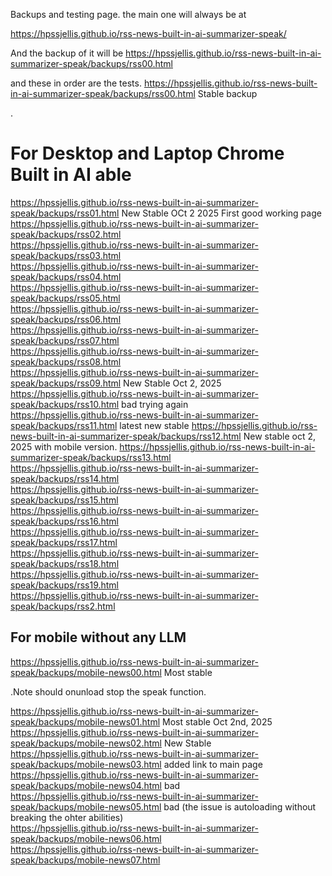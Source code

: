 

Backups and testing page. the main one will always be at

https://hpssjellis.github.io/rss-news-built-in-ai-summarizer-speak/


And the backup of it will be 
https://hpssjellis.github.io/rss-news-built-in-ai-summarizer-speak/backups/rss00.html   


and these in order are the tests.
https://hpssjellis.github.io/rss-news-built-in-ai-summarizer-speak/backups/rss00.html   Stable backup  

.
# For Desktop and Laptop Chrome Built in AI able

https://hpssjellis.github.io/rss-news-built-in-ai-summarizer-speak/backups/rss01.html  New Stable  OCt 2 2025  First good working page 
https://hpssjellis.github.io/rss-news-built-in-ai-summarizer-speak/backups/rss02.html   
https://hpssjellis.github.io/rss-news-built-in-ai-summarizer-speak/backups/rss03.html   
https://hpssjellis.github.io/rss-news-built-in-ai-summarizer-speak/backups/rss04.html   
https://hpssjellis.github.io/rss-news-built-in-ai-summarizer-speak/backups/rss05.html   
https://hpssjellis.github.io/rss-news-built-in-ai-summarizer-speak/backups/rss06.html   
https://hpssjellis.github.io/rss-news-built-in-ai-summarizer-speak/backups/rss07.html   
https://hpssjellis.github.io/rss-news-built-in-ai-summarizer-speak/backups/rss08.html   
https://hpssjellis.github.io/rss-news-built-in-ai-summarizer-speak/backups/rss09.html    New Stable Oct 2, 2025  
https://hpssjellis.github.io/rss-news-built-in-ai-summarizer-speak/backups/rss10.html    bad trying again   
https://hpssjellis.github.io/rss-news-built-in-ai-summarizer-speak/backups/rss11.html    latest new stable
https://hpssjellis.github.io/rss-news-built-in-ai-summarizer-speak/backups/rss12.html    New stable oct 2, 2025 with mobile version.
https://hpssjellis.github.io/rss-news-built-in-ai-summarizer-speak/backups/rss13.html   
https://hpssjellis.github.io/rss-news-built-in-ai-summarizer-speak/backups/rss14.html   
https://hpssjellis.github.io/rss-news-built-in-ai-summarizer-speak/backups/rss15.html   
https://hpssjellis.github.io/rss-news-built-in-ai-summarizer-speak/backups/rss16.html   
https://hpssjellis.github.io/rss-news-built-in-ai-summarizer-speak/backups/rss17.html   
https://hpssjellis.github.io/rss-news-built-in-ai-summarizer-speak/backups/rss18.html   
https://hpssjellis.github.io/rss-news-built-in-ai-summarizer-speak/backups/rss19.html   
https://hpssjellis.github.io/rss-news-built-in-ai-summarizer-speak/backups/rss2.html   


## For mobile without any LLM


https://hpssjellis.github.io/rss-news-built-in-ai-summarizer-speak/backups/mobile-news00.html     Most stable  


.Note should onunload stop the speak function.

https://hpssjellis.github.io/rss-news-built-in-ai-summarizer-speak/backups/mobile-news01.html     Most stable Oct 2nd, 2025  
https://hpssjellis.github.io/rss-news-built-in-ai-summarizer-speak/backups/mobile-news02.html     New Stable  
https://hpssjellis.github.io/rss-news-built-in-ai-summarizer-speak/backups/mobile-news03.html     added link to main page  
https://hpssjellis.github.io/rss-news-built-in-ai-summarizer-speak/backups/mobile-news04.html      bad  
https://hpssjellis.github.io/rss-news-built-in-ai-summarizer-speak/backups/mobile-news05.html      bad   (the issue is autoloading without breaking the ohter abilities)  
https://hpssjellis.github.io/rss-news-built-in-ai-summarizer-speak/backups/mobile-news06.html   
https://hpssjellis.github.io/rss-news-built-in-ai-summarizer-speak/backups/mobile-news07.html   




